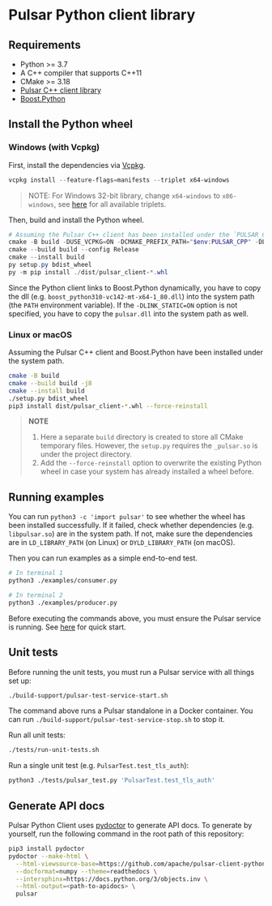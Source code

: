 <!--

    Licensed to the Apache Software Foundation (ASF) under one
    or more contributor license agreements.  See the NOTICE file
    distributed with this work for additional information
    regarding copyright ownership.  The ASF licenses this file
    to you under the Apache License, Version 2.0 (the
    "License"); you may not use this file except in compliance
    with the License.  You may obtain a copy of the License at

      http://www.apache.org/licenses/LICENSE-2.0

    Unless required by applicable law or agreed to in writing,
    software distributed under the License is distributed on an
    "AS IS" BASIS, WITHOUT WARRANTIES OR CONDITIONS OF ANY
    KIND, either express or implied.  See the License for the
    specific language governing permissions and limitations
    under the License.

-->

# Pulsar Python client library

## Requirements

- Python >= 3.7
- A C++ compiler that supports C++11
- CMake >= 3.18
- [Pulsar C++ client library](https://github.com/apache/pulsar-client-cpp)
- [Boost.Python](https://github.com/boostorg/python)

## Install the Python wheel

### Windows (with Vcpkg)

First, install the dependencies via [Vcpkg](https://github.com/microsoft/vcpkg).

```PowerShell
vcpkg install --feature-flags=manifests --triplet x64-windows
```

> NOTE: For Windows 32-bit library, change `x64-windows` to `x86-windows`, see [here](https://github.com/microsoft/vcpkg/tree/master/triplets) for all available triplets.

Then, build and install the Python wheel.

```PowerShell
# Assuming the Pulsar C++ client has been installed under the `PULSAR_CPP` directory.
cmake -B build -DUSE_VCPKG=ON -DCMAKE_PREFIX_PATH="$env:PULSAR_CPP" -DLINK_STATIC=ON
cmake --build build --config Release
cmake --install build
py setup.py bdist_wheel
py -m pip install ./dist/pulsar_client-*.whl
```

Since the Python client links to Boost.Python dynamically, you have to copy the dll (e.g. `boost_python310-vc142-mt-x64-1_80.dll`) into the system path (the `PATH` environment variable). If the `-DLINK_STATIC=ON` option is not specified, you have to copy the `pulsar.dll` into the system path as well.

### Linux or macOS

Assuming the Pulsar C++ client and Boost.Python have been installed under the system path.

```bash
cmake -B build
cmake --build build -j8
cmake --install build
./setup.py bdist_wheel
pip3 install dist/pulsar_client-*.whl --force-reinstall
```

> **NOTE**
>
> 1. Here a separate `build` directory is created to store all CMake temporary files. However, the `setup.py` requires the `_pulsar.so` is under the project directory.
> 2. Add the `--force-reinstall` option to overwrite the existing Python wheel in case your system has already installed a wheel before.

## Running examples

You can run `python3 -c 'import pulsar'` to see whether the wheel has been installed successfully. If it failed, check whether dependencies (e.g. `libpulsar.so`) are in the system path. If not, make sure the dependencies are in `LD_LIBRARY_PATH` (on Linux) or `DYLD_LIBRARY_PATH` (on macOS).

Then you can run examples as a simple end-to-end test.

```bash
# In terminal 1
python3 ./examples/consumer.py
```

```bash
# In terminal 2
python3 ./examples/producer.py
```

Before executing the commands above, you must ensure the Pulsar service is running. See [here](https://pulsar.apache.org/docs/getting-started-standalone) for quick start.

## Unit tests

Before running the unit tests, you must run a Pulsar service with all things set up:

```bash
./build-support/pulsar-test-service-start.sh
```

The command above runs a Pulsar standalone in a Docker container. You can run `./build-support/pulsar-test-service-stop.sh` to stop it.

Run all unit tests:

```bash
./tests/run-unit-tests.sh
```

Run a single unit test (e.g. `PulsarTest.test_tls_auth`):

```bash
python3 ./tests/pulsar_test.py 'PulsarTest.test_tls_auth'
```

## Generate API docs

Pulsar Python Client uses [pydoctor](https://github.com/twisted/pydoctor) to generate API docs. To generate by yourself, run the following command in the root path of this repository:

```bash
pip3 install pydoctor
pydoctor --make-html \
  --html-viewsource-base=https://github.com/apache/pulsar-client-python/tree/<release-version-tag> \
  --docformat=numpy --theme=readthedocs \
  --intersphinx=https://docs.python.org/3/objects.inv \
  --html-output=<path-to-apidocs> \
  pulsar
```
